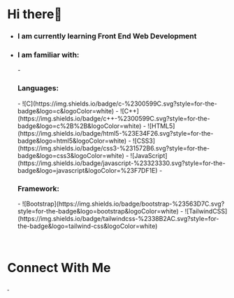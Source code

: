# **Hi there**👋
 - <h3>I am currently learning Front End Web Development</h3>
 - <h3>I am familiar with:</h3>
   - <h3>Languages:</h3>
        - ![C](https://img.shields.io/badge/c-%2300599C.svg?style=for-the-badge&logo=c&logoColor=white)
        - ![C++](https://img.shields.io/badge/c++-%2300599C.svg?style=for-the-badge&logo=c%2B%2B&logoColor=white)  
        - ![HTML5](https://img.shields.io/badge/html5-%23E34F26.svg?style=for-the-badge&logo=html5&logoColor=white)
        - ![CSS3](https://img.shields.io/badge/css3-%231572B6.svg?style=for-the-badge&logo=css3&logoColor=white) 
        - ![JavaScript](https://img.shields.io/badge/javascript-%23323330.svg?style=for-the-badge&logo=javascript&logoColor=%23F7DF1E)  
   - <h3>Framework:</h3> 
        - ![Bootstrap](https://img.shields.io/badge/bootstrap-%23563D7C.svg?style=for-the-badge&logo=bootstrap&logoColor=white)
        - ![TailwindCSS](https://img.shields.io/badge/tailwindcss-%2338B2AC.svg?style=for-the-badge&logo=tailwind-css&logoColor=white)
 </br>
 
 <h1>Connect With Me</h1>
 <a href="https://www.facebook.com/Shreejal.Dhungana10" target="_blank">
             <img src="https://img.shields.io/badge/Facebook-1877F2?style=for-the-badge&logo=facebook&logoColor=white" alt="">
 </a>
 <a href="https://www.instagram.com/shreejal_dhungana/" target="_blank">
             <img src="https://img.shields.io/badge/Instagram-E4405F?style=for-the-badge&logo=instagram&logoColor=white" alt="">
 </a>
       
          

    


